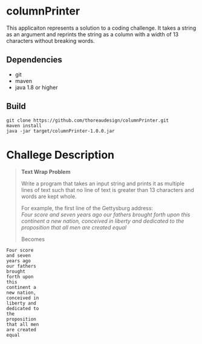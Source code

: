 # columnPrinter
This applicaiton represents a solution to a coding challenge. It takes a string as an argument and reprints the string as a column with a width of 13 characters without breaking words.
## Dependencies
* git
* maven
* java 1.8 or higher
## Build
    git clone https://github.com/thoreaudesign/columnPrinter.git  
    maven install  
    java -jar target/columnPrinter-1.0.0.jar  
# Challege Description
> **Text Wrap Problem**
>  
> Write a program that takes an input string and prints it as multiple lines of text such that no line of text is greater than 13 characters and words are kept whole.  
>
> For example, the first line of the Gettysburg address:  
> *Four score and seven years ago our fathers brought forth upon this continent a new nation,
> conceived in liberty and dedicated to the proposition that all men are created equal*  
>
> Becomes
>  
    Four score  
    and seven  
    years ago  
    our fathers  
    brought  
    forth upon  
    this  
    continent a  
    new nation,  
    conceived in  
    liberty and  
    dedicated to  
    the  
    proposition  
    that all men  
    are created  
    equal  
